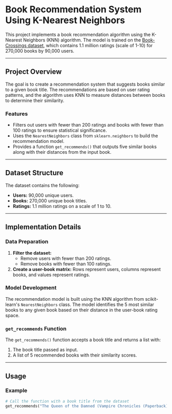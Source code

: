 # Book Recommendation System Using K-Nearest Neighbors

This project implements a book recommendation algorithm using the K-Nearest Neighbors (KNN) algorithm. The model is trained on the [Book-Crossings dataset](http://www2.informatik.uni-freiburg.de/~cziegler/BX/), which contains 1.1 million ratings (scale of 1-10) for 270,000 books by 90,000 users.

---

## Project Overview

The goal is to create a recommendation system that suggests books similar to a given book title. The recommendations are based on user rating patterns, and the algorithm uses KNN to measure distances between books to determine their similarity.

### Features

- Filters out users with fewer than 200 ratings and books with fewer than 100 ratings to ensure statistical significance.
- Uses the `NearestNeighbors` class from `sklearn.neighbors` to build the recommendation model.
- Provides a function `get_recommends()` that outputs five similar books along with their distances from the input book.

---

## Dataset Structure

The dataset contains the following:

- **Users:** 90,000 unique users.
- **Books:** 270,000 unique book titles.
- **Ratings:** 1.1 million ratings on a scale of 1 to 10.

---

## Implementation Details

### Data Preparation

1. **Filter the dataset:**
   - Remove users with fewer than 200 ratings.
   - Remove books with fewer than 100 ratings.
2. **Create a user-book matrix:** Rows represent users, columns represent books, and values represent ratings.

### Model Development

The recommendation model is built using the KNN algorithm from scikit-learn's `NearestNeighbors` class. The model identifies the 5 most similar books to any given book based on their distance in the user-book rating space.

### `get_recommends` Function

The `get_recommends()` function accepts a book title and returns a list with:
1. The book title passed as input.
2. A list of 5 recommended books with their similarity scores.

---

## Usage

### Example

```python
# Call the function with a book title from the dataset
get_recommends("The Queen of the Damned (Vampire Chronicles (Paperback))")
